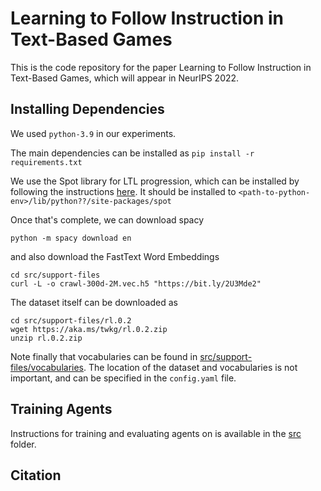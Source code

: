 # Learning to Follow Instruction in Text-Based Games
This is the code repository for the paper Learning to Follow Instruction in Text-Based Games, which will appear in NeurIPS 2022.

## Installing Dependencies
We used `python-3.9` in our experiments.

The main dependencies can be installed as
`pip install -r requirements.txt`

We use the Spot library for LTL progression, which can be installed by following the instructions [here](https://spot.lrde.epita.fr/install.html).
It should be installed to `<path-to-python-env>/lib/python??/site-packages/spot`

Once that's complete, we can download spacy
```console
python -m spacy download en
```
and also download the FastText Word Embeddings
```console
cd src/support-files
curl -L -o crawl-300d-2M.vec.h5 "https://bit.ly/2U3Mde2"
```
The dataset itself can be downloaded as
```console
cd src/support-files/rl.0.2
wget https://aka.ms/twkg/rl.0.2.zip
unzip rl.0.2.zip
```
Note finally that vocabularies can be found in [src/support-files/vocabularies](support-files/vocabularies).
The location of the dataset and vocabularies is not important, and can be specified in the `config.yaml` file.

## Training Agents
Instructions for training and evaluating agents on is available in the [src](src) folder.

## Citation


